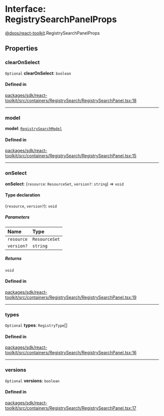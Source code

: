 # Interface: RegistrySearchPanelProps

[@dxos/react-toolkit](../modules/dxos_react_toolkit.md).RegistrySearchPanelProps

## Properties

### clearOnSelect

 `Optional` **clearOnSelect**: `boolean`

#### Defined in

[packages/sdk/react-toolkit/src/containers/RegistrySearch/RegistrySearchPanel.tsx:18](https://github.com/dxos/dxos/blob/main/packages/sdk/react-toolkit/src/containers/RegistrySearch/RegistrySearchPanel.tsx#L18)

___

### model

 **model**: [`RegistrySearchModel`](../classes/dxos_react_toolkit.RegistrySearchModel.md)

#### Defined in

[packages/sdk/react-toolkit/src/containers/RegistrySearch/RegistrySearchPanel.tsx:15](https://github.com/dxos/dxos/blob/main/packages/sdk/react-toolkit/src/containers/RegistrySearch/RegistrySearchPanel.tsx#L15)

___

### onSelect

 **onSelect**: (`resource`: `ResourceSet`, `version?`: `string`) => `void`

#### Type declaration

(`resource`, `version?`): `void`

##### Parameters

| Name | Type |
| :------ | :------ |
| `resource` | `ResourceSet` |
| `version?` | `string` |

##### Returns

`void`

#### Defined in

[packages/sdk/react-toolkit/src/containers/RegistrySearch/RegistrySearchPanel.tsx:19](https://github.com/dxos/dxos/blob/main/packages/sdk/react-toolkit/src/containers/RegistrySearch/RegistrySearchPanel.tsx#L19)

___

### types

 `Optional` **types**: `RegistryType`[]

#### Defined in

[packages/sdk/react-toolkit/src/containers/RegistrySearch/RegistrySearchPanel.tsx:16](https://github.com/dxos/dxos/blob/main/packages/sdk/react-toolkit/src/containers/RegistrySearch/RegistrySearchPanel.tsx#L16)

___

### versions

 `Optional` **versions**: `boolean`

#### Defined in

[packages/sdk/react-toolkit/src/containers/RegistrySearch/RegistrySearchPanel.tsx:17](https://github.com/dxos/dxos/blob/main/packages/sdk/react-toolkit/src/containers/RegistrySearch/RegistrySearchPanel.tsx#L17)

